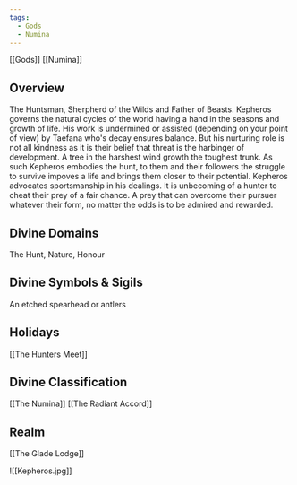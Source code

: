 ```yaml
---
tags:
  - Gods
  - Numina
---
```

[[Gods]] [[Numina]] 

## Overview
The Huntsman, Sherpherd of the Wilds and Father of Beasts. Kepheros governs the natural cycles of the world having a hand in the seasons and growth of life. His work is undermined or assisted (depending on your point of view) by Taefana who's decay ensures balance. But his nurturing role is not all kindness as it is their belief that threat is the harbinger of development. A tree in the harshest wind growth the toughest trunk. As such Kepheros embodies the hunt, to them and their followers the struggle to survive impoves a life and brings them closer to their potential. Kepheros advocates sportsmanship in his dealings. It is unbecoming of a hunter to cheat their prey of a fair chance. A prey that can overcome their pursuer whatever their form, no matter the odds is to be admired and rewarded.
## Divine Domains
The Hunt, Nature, Honour
## Divine Symbols & Sigils
An etched spearhead or antlers
## Holidays
[[The Hunters Meet]]
## Divine Classification
[[The Numina]]
[[The Radiant Accord]]
## Realm
[[The Glade Lodge]]




![[Kepheros.jpg]]